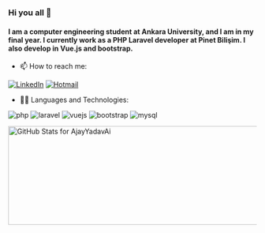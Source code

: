### Hi you all 👋
#### I am a computer engineering student at Ankara University, and I am in my final year. I currently work as a PHP Laravel developer at Pinet Bilişim. I also develop in Vue.js and bootstrap.

- 📫 How to reach me:
<p><a href="https://www.linkedin.com/in/mertdemirbag/" target="_blank"><img alt="LinkedIn" src="https://img.shields.io/badge/linkedin-%230077B5.svg?&style=for-the-badge&logo=linkedin&logoColor=white" /></a>
<a href="mailto:mert.demirbag.com" target="_blank"><img alt="Hotmail" src="https://img.shields.io/badge/e%20Mail-0078D4?style=for-the-badge&logo=microsoft-outlook&logoColor=white" /></a>


</p>

- 👨‍💻 Languages and Technologies:
<p>
  <img alt="php" src="https://img.shields.io/badge/PHP-777BB4?style=for-the-badge&logo=php&logoColor=white" />
  <img alt="laravel" src="https://img.shields.io/badge/Laravel-FF2D20?style=for-the-badge&logo=laravel&logoColor=white" />
  <img alt="vuejs" src="https://img.shields.io/badge/Vue.js-35495E?style=for-the-badge&logo=vue.js&logoColor=4FC08D" />
  <img alt="bootstrap" src="https://img.shields.io/badge/Bootstrap-563D7C?style=for-the-badge&logo=bootstrap&logoColor=white" />
  <img alt="mysql" src="https://img.shields.io/badge/MySQL-00000F?style=for-the-badge&logo=mysql&logoColor=white" />
</p>

<img src="https://github-readme-stats.vercel.app/api/top-langs/?username=mertdluffy&layout=compact&theme=codeSTACKr" alt="GitHub Stats for AjayYadavAi" width="700" height="200">
